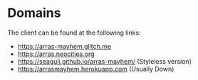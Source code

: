 # Domains
The client can be found at the following links:

- https://arras-mayhem.glitch.me
- https://arras.neocities.org
- https://seaguli.github.io/arras-mayhem/ (Styleless version)
- https://arrasmayhem.herokuapp.com (Usually Down)